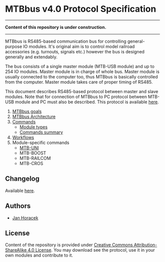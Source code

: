 MTBbus v4.0 Protocol Specification
==================================

---

**Content of this repository is under construction.**

---

MTBbus is RS485-based communication bus for controlling general-purpose IO
modules. It's original aim is to control model railroad accessories (e.g.
turnouts, signals etc.) however the bus is designed generally and extendably.

The bus consists of a single master module (MTB-USB module) and up to 254
IO modules. Master module is in charge of whole bus. Master module is usually
connected to the computer too, thus MTBbus is basically controlled from the
computer. Master module takes care of proper timing of RS485.

This document describes RS485-based protocol between master and slave modules.
Note that for connection of MTBbus to PC protocol between MTB-USB module and PC
must also be described. This protocol is available [here](pc).

1. [MTBbus goals](goals.md)
2. [MTBbus Architecture](architecture.md)
3. [Commands](commands.md)
   - [Module types](module-types.md)
   - [Commands summary](commands-summary.md)
4. [Workflows](workflows.md)
5. Module-specific commands
   - [MTB-UNI](modules/uni.md)
   - MTB-BOOST
   - MTB-RAILCOM
   - MTB-CROS

## Changelog

Available [here](changelog.md).

## Authors

 * [Jan Horacek](mailto:jan.horacek@kmz-brno.cz)

## License

Content of the repository is provided under [Creative Commons
Attribution-ShareAlike 4.0
License](https://creativecommons.org/licenses/by-sa/4.0/). You may download see
the protocol, use it in your own modules and contribute to it.

